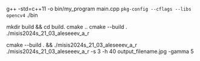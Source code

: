 g++ -std=c++11 -o bin/my_program main.cpp `pkg-config --cflags --libs opencv4`
./bin

mkdir build && cd build.
cmake ..
cmake --build .
./misis2024s_21_03_aleseeev_a_r

cmake --build . && ./misis2024s_21_03_aleseeev_a_r
./misis2024s_21_03_aleseeev_a_r -s 3 -h 40 output_filename.jpg -gamma 5